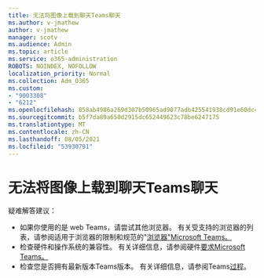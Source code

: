 ```yaml
---
title: 无法将图像上载到聊天Teams聊天
ms.author: v-jmathew
author: v-jmathew
manager: scotv
ms.audience: Admin
ms.topic: article
ms.service: o365-administration
ROBOTS: NOINDEX, NOFOLLOW
localization_priority: Normal
ms.collection: Adm_O365
ms.custom:
- "9003308"
- "6212"
ms.openlocfilehash: 858ab4986a269d307b50965ad9077adb425541938cd91e60dc470db27d81d954
ms.sourcegitcommit: b5f7da89a650d2915dc652449623c78be6247175
ms.translationtype: MT
ms.contentlocale: zh-CN
ms.lasthandoff: 08/05/2021
ms.locfileid: "53930791"
---
```

# <a name="cant-upload-an-image-to-a-teams-chat"></a>无法将图像上载到聊天Teams聊天

疑难解答建议：

- 如果你使用的是 web Teams，请尝试其他浏览器。 有关受支持的浏览器的列表，请参阅适用于浏览器的限制和规范的"[浏览器"Microsoft Teams。](https://docs.microsoft.com/microsoftteams/limits-specifications-teams)
- 检查硬件和操作系统的兼容性。 有关详细信息，请参阅硬件[要求Microsoft Teams。](https://docs.microsoft.com/microsoftteams/hardware-requirements-for-the-teams-app)
- 检查您是否拥有最新版本Teams版本。 有关详细信息，请参阅Teams[过程](https://docs.microsoft.com/microsoftteams/teams-client-update)。
